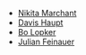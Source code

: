 - [Nikita Marchant](https://github.com/C4ptainCrunch)
- [Davis Haupt](https://github.com/davish)
- [Bo Lopker](https://github.com/blopker)
- [Julian Feinauer](https://github.com/JulianFeinauer/)
